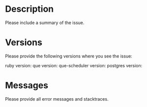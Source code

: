# Description

Please include a summary of the issue.

# Versions

Please provide the following versions where you see the issue:

ruby version: 
que version:
que-scheduler version:
postgres version:   

# Messages

Please provide all error messages and stacktraces.
